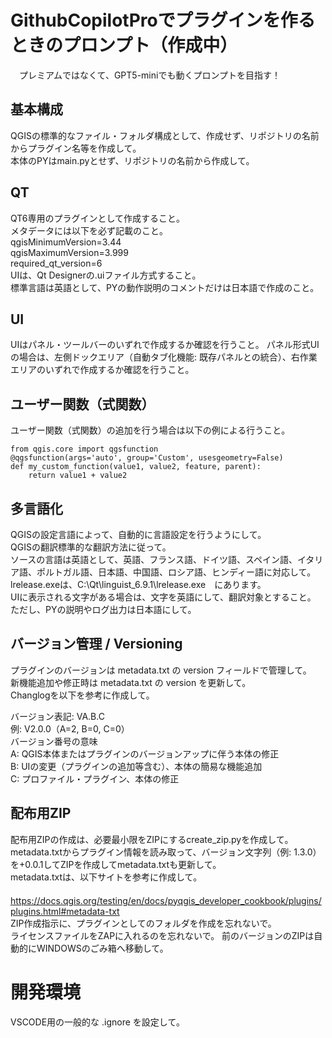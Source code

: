 # GithubCopilotProでプラグインを作るときのプロンプト（作成中）
　プレミアムではなくて、GPT5-miniでも動くプロンプトを目指す！

## 基本構成
QGISの標準的なファイル・フォルダ構成として、作成せず、リポジトリの名前からプラグイン名等を作成して。  
本体のPYはmain.pyとせず、リポジトリの名前から作成して。  

## QT
QT6専用のプラグインとして作成すること。  
メタデータには以下を必ず記載のこと。   
 qgisMinimumVersion=3.44  
 qgisMaximumVersion=3.999  
 required_qt_version=6  
UIは、Qt Designerの.uiファイル方式すること。  
標準言語は英語として、PYの動作説明のコメントだけは日本語で作成のこと。    

## UI
UIはパネル・ツールバーのいずれで作成するか確認を行うこと。
パネル形式UIの場合は、左側ドックエリア（自動タブ化機能: 既存パネルとの統合）、右作業エリアのいずれで作成するか確認を行うこと。

## ユーザー関数（式関数）
ユーザー関数（式関数）の追加を行う場合は以下の例による行うこと。
```
from qgis.core import qgsfunction
@qgsfunction(args='auto', group='Custom', usesgeometry=False)
def my_custom_function(value1, value2, feature, parent):
    return value1 + value2
```

## 多言語化
QGISの設定言語によって、自動的に言語設定を行うようにして。  
QGISの翻訳標準的な翻訳方法に従って。  
ソースの言語は英語として、英語、フランス語、ドイツ語、スペイン語、イタリア語、ポルトガル語、日本語、中国語、ロシア語、ヒンディー語に対応して。  
lrelease.exeは、C:\Qt\linguist_6.9.1\lrelease.exe　にあります。  
UIに表示される文字がある場合は、文字を英語にして、翻訳対象とすること。  
ただし、PYの説明やログ出力は日本語にして。  

## バージョン管理 / Versioning
プラグインのバージョンは metadata.txt の version フィールドで管理して。  
新機能追加や修正時は metadata.txt の version を更新して。  
Changlogを以下を参考に作成して。  

バージョン表記: VA.B.C  
例: V2.0.0（A=2, B=0, C=0）  
バージョン番号の意味  
A: QGIS本体またはプラグインのバージョンアップに伴う本体の修正  
B: UIの変更（プラグインの追加等含む）、本体の簡易な機能追加  
C: プロファイル・プラグイン、本体の修正  

## 配布用ZIP
配布用ZIPの作成は、必要最小限をZIPにするcreate_zip.pyを作成して。  
metadata.txtからプラグイン情報を読み取って、バージョン文字列（例: 1.3.0）を+0.0.1してZIPを作成してmetadata.txtも更新して。  
metadata.txtは、以下サイトを参考に作成して。  
　https://docs.qgis.org/testing/en/docs/pyqgis_developer_cookbook/plugins/plugins.html#metadata-txt   
ZIP作成指示に、プラグインとしてのフォルダを作成を忘れないで。  
ライセンスファイルをZAPに入れるのを忘れないで。
前のバージョンのZIPは自動的にWINDOWSのごみ箱へ移動して。  

# 開発環境
VSCODE用の一般的な .ignore を設定して。  




